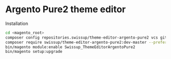# Argento Pure2 theme editor

Installation

```bash
cd <magento_root>
composer config repositories.swissup/theme-editor-argento-pure2 vcs git@github.com:swissup/theme-editor-argento-pure2.git
composer require swissup/theme-editor-argento-pure2:dev-master --prefer-source
bin/magento module:enable Swissup_ThemeEditorArgentoPure2
bin/magento setup:upgrade
```
